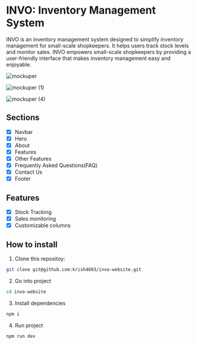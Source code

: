 # INVO: Inventory Management System 

INVO is an inventory management system designed to simplify inventory management for small-scale shopkeepers. It helps users track stock levels and monitor sales. INVO empowers small-scale shopkeepers by providing a user-friendly interface that makes inventory management easy and enjoyable.

![mockuper](https://github.com/krish4693/invo-website/assets/82331436/b165a471-ae05-460c-978a-1adff7d52359)

![mockuper (1)](https://github.com/krish4693/invo-website/assets/82331436/7f6dc091-aaf8-4fb3-9163-1c71698c46d5)

![mockuper (4)](https://github.com/krish4693/invo-website/assets/82331436/fb6b89e0-03e7-4d59-abe0-891f06b4bbdf)


## Sections

- [x] Navbar
- [x] Hero
- [x] About
- [x] Features
- [x] Other Features
- [x] Frequently Asked Questions(FAQ)
- [x] Contact Us
- [x] Footer

## Features

- [x] Stock Tracking
- [x] Sales monitoring
- [x] Customizable columns

## How to install

1. Clone this repositoy:

```bash
git clone git@github.com:krish4693/invo-website.git
```

2. Go into project

```bash
cd invo-website
```

3. Install dependencies

```bash
npm i
```

4. Run project

```bash
npm run dev
```
